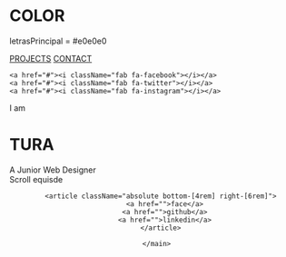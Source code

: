 

# COLOR

letrasPrincipal = #e0e0e0


<div className="flex flex-col h-screen bg-gray-900 text-white font-sans">
  
  <div className="absolute top-0 right-0 m-8 flex space-x-8">
    <a href="#" className="hover:underline">PROJECTS</a>
    <a href="#" className="hover:underline">CONTACT</a>
  </div>


  <div className="absolute bottom-0 left-0 m-8 space-y-4">

    <a href="#"><i className="fab fa-facebook"></i></a>
    <a href="#"><i className="fab fa-twitter"></i></a>
    <a href="#"><i className="fab fa-instagram"></i></a>
  </div>

 
  <div className="flex flex-col items-center justify-center flex-grow">
    <span className="text-sm tracking-wide uppercase mb-2">I am</span>
    <h1 className="text-8xl font-bold tracking-tighter">TURA</h1>
    <span className="text-sm tracking-wide uppercase mt-2">A Junior Web Designer</span>
  </div>


  <div className="absolute bottom-0 right-0 m-8 rotate-90">
    <span>Scroll</span>
    <span>equisde</span>
  </div>
</div>

<main className="flex flex-col w-screen min-h-screen max-w-7xl m-auto"> 
        <Header />

        <article className="absolute bottom-[4rem] right-[6rem]">
          <a href="">face</a>
          <a href="">github</a>
          <a href="">linkedin</a>
        </article>
        
      </main>